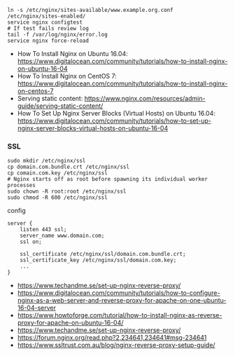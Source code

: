 ```shell
ln -s /etc/nginx/sites-available/www.example.org.conf /etc/nginx/sites-enabled/
service nginx configtest
# If test fails review log
tail -f /var/log/nginx/error.log
service nginx force-reload
```

* How To Install Nginx on Ubuntu 16.04: https://www.digitalocean.com/community/tutorials/how-to-install-nginx-on-ubuntu-16-04
* How To Install Nginx on CentOS 7: https://www.digitalocean.com/community/tutorials/how-to-install-nginx-on-centos-7
* Serving static content: https://www.nginx.com/resources/admin-guide/serving-static-content/
* How To Set Up Nginx Server Blocks (Virtual Hosts) on Ubuntu 16.04: https://www.digitalocean.com/community/tutorials/how-to-set-up-nginx-server-blocks-virtual-hosts-on-ubuntu-16-04

### SSL
```shell
sudo mkdir /etc/nginx/ssl
cp domain.com.bundle.crt /etc/nginx/ssl
cp comain.com.key /etc/nginx/ssl
# Nginx starts off as root before spawning its individual worker processes
sudo chown -R root:root /etc/nginx/ssl
sudo chmod -R 600 /etc/nginx/ssl
```
config
```
server {
    listen 443 ssl;
    server_name www.domain.com;
    ssl on;

    ssl_certificate /etc/nginx/ssl/domain.com.bundle.crt;
    ssl_certificate_key /etc/nginx/ssl/domain.com.key;
    ...
}
```

* https://www.techandme.se/set-up-nginx-reverse-proxy/
* https://www.digitalocean.com/community/tutorials/how-to-configure-nginx-as-a-web-server-and-reverse-proxy-for-apache-on-one-ubuntu-16-04-server
* https://www.howtoforge.com/tutorial/how-to-install-nginx-as-reverse-proxy-for-apache-on-ubuntu-16-04/
* https://www.techandme.se/set-up-nginx-reverse-proxy/
* https://forum.nginx.org/read.php?2,234641,234641#msg-234641
* https://www.ssltrust.com.au/blog/nginx-reverse-proxy-setup-guide/
